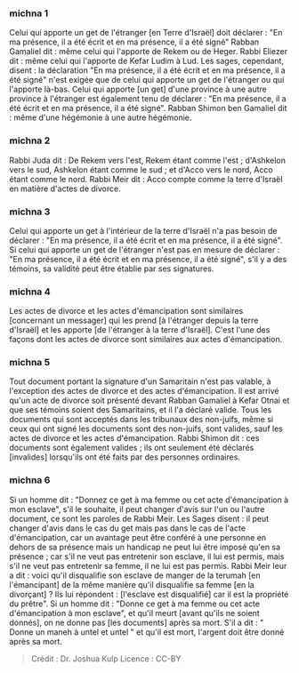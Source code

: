 
### michna 1
Celui qui apporte un get de l'étranger [en Terre d'Israël] doit déclarer : "En ma présence, il a été écrit et en ma présence, il a été signé" Rabban Gamaliel dit : même celui qui l'apporte de Rekem ou de Heger. Rabbi Eliezer dit : même celui qui l'apporte de Kefar Ludim à Lud. Les sages, cependant, disent : la déclaration "En ma présence, il a été écrit et en ma présence, il a été signé" n'est exigée que de celui qui apporte un get de l'étranger ou qui l'apporte là-bas. Celui qui apporte [un get] d'une province à une autre province à l'étranger est également tenu de déclarer : "En ma présence, il a été écrit et en ma présence, il a été signé". Rabban Shimon ben Gamaliel dit : même d'une hégémonie à une autre hégémonie.

### michna 2
Rabbi Juda dit : De Rekem vers l'est, Rekem étant comme l'est ; d'Ashkelon vers le sud, Ashkelon étant comme le sud ; et d'Acco vers le nord, Acco étant comme le nord. Rabbi Meir dit : Acco compte comme la terre d'Israël en matière d'actes de divorce.

### michna 3
Celui qui apporte un get à l'intérieur de la terre d'Israël n'a pas besoin de déclarer : "En ma présence, il a été écrit et en ma présence, il a été signé". Si celui qui apporte un get de l'étranger n'est pas en mesure de déclarer : "En ma présence, il a été écrit et en ma présence, il a été signé", s'il y a des témoins, sa validité peut être établie par ses signatures.

### michna 4
Les actes de divorce et les actes d'émancipation sont similaires [concernant un messager] qui les prend [à l'étranger depuis la terre d'Israël] et les apporte [de l'étranger à la terre d'Israël]. C'est l'une des façons dont les actes de divorce sont similaires aux actes d'émancipation.

### michna 5
Tout document portant la signature d'un Samaritain n'est pas valable, à l'exception des actes de divorce et des actes d'émancipation. Il est arrivé qu'un acte de divorce soit présenté devant Rabban Gamaliel à Kefar Otnai et que ses témoins soient des Samaritains, et il l'a déclaré valide. Tous les documents qui sont acceptés dans les tribunaux des non-juifs, même si ceux qui ont signé les documents sont des non-juifs, sont valides, sauf les actes de divorce et les actes d'émancipation. Rabbi Shimon dit : ces documents sont également valides ; ils ont seulement été déclarés [invalides] lorsqu'ils ont été faits par des personnes ordinaires.

### michna 6
Si un homme dit : "Donnez ce get à ma femme ou cet acte d'émancipation à mon esclave", s'il le souhaite, il peut changer d'avis sur l'un ou l'autre document, ce sont les paroles de Rabbi Meir. Les Sages disent : il peut changer d'avis dans le cas du get mais pas dans le cas de l'acte d'émancipation, car un avantage peut être conféré à une personne en dehors de sa présence mais un handicap ne peut lui être imposé qu'en sa présence ; car s'il ne veut pas entretenir son esclave, il lui est permis, mais s'il ne veut pas entretenir sa femme, il ne lui est pas permis. Rabbi Meir leur a dit : voici qu'il disqualifie son esclave de manger de la terumah [en l'émancipant] de la même manière qu'il disqualifie sa femme [en la divorçant] ? Ils lui répondent : [l'esclave est disqualifié] car il est la propriété du prêtre". Si un homme dit : "Donne ce get à ma femme ou cet acte d'émancipation à mon esclave", et qu'il meurt [avant qu'ils ne soient donnés], on ne donne pas [les documents] après sa mort. S'il a dit : " Donne un maneh à untel et untel " et qu'il est mort, l'argent doit être donné après sa mort.

>Crédit : Dr. Joshua Kulp
>Licence : CC-BY